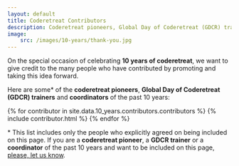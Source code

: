 ```yaml
---
layout: default
title: Coderetreat Contributors
description: Coderetreat pioneers, Global Day of Coderetreat (GDCR) trainers and coordinators of the past 10 years
image:
    src: /images/10-years/thank-you.jpg
---
```


On the special occasion of celebrating **10 years of coderetreat**, we want to give credit to the many people who have contributed by promoting and taking this idea forward. 

Here are some\* of the **coderetreat pioneers**, **Global Day of Coderetreat (GDCR) trainers** and **coordinators** of the past 10 years:

<div style="display: flex; flex-wrap: wrap">	
{% for contributor in site.data.10_years.contributors.contributors %}
	{% include contributor.html %}
{% endfor %}
</div>

\* This list includes only the people who explicitly agreed on being included on this page. If you are a **coderetreat pioneer**, a **GDCR trainer** or a **coordinator** of the past 10 years and want to be included on this page, <a href="mailto:gdcr@coderetreat.org">please, let us know</a>.
